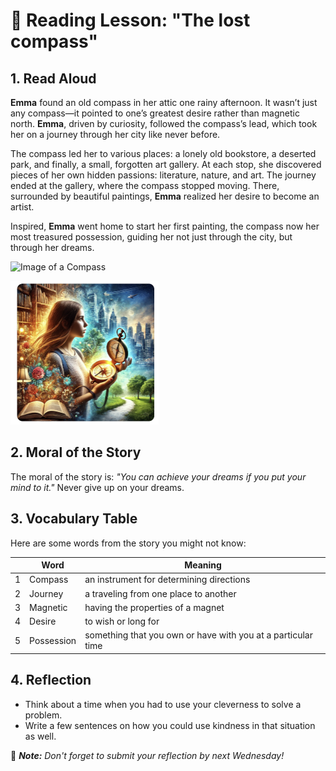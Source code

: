 # 🌺 Reading Lesson: "The lost compass"

## 1. Read Aloud

**Emma** found an old compass in her attic one rainy afternoon. It wasn’t just any compass—it pointed to one’s greatest desire rather than magnetic north. **Emma**, driven by curiosity, followed the compass’s lead, which took her on a journey through her city like never before.

The compass led her to various places: a lonely old bookstore, a deserted park, and finally, a small, forgotten art gallery. At each stop, she discovered pieces of her own hidden passions: literature, nature, and art. The journey ended at the gallery, where the compass stopped moving. There, surrounded by beautiful paintings, **Emma** realized her desire to become an artist.

Inspired, **Emma** went home to start her first painting, the compass now her most treasured possession, guiding her not just through the city, but through her dreams.

![Image of a Compass](<img src="https://raw.githubusercontent.com/MK316/Digital-Literacy-Class/main/materials/story03.png" width="237" height="230">)

<img src="https://raw.githubusercontent.com/MK316/Digital-Literacy-Class/main/materials/story03.png" width="237" height="230">


## 2. Moral of the Story
The moral of the story is: _"You can achieve your dreams if you put your mind to it."_ Never give up on your dreams.

## 3. Vocabulary Table
Here are some words from the story you might not know:

|| Word       | Meaning        |
|---|------------|----------------|
|1| Compass    | an instrument for determining directions |
|2| Journey    | a traveling from one place to another |
|3| Magnetic   |  having the properties of a magnet   |
|4| Desire     | to wish or long for |
|5| Possession | something that you own or have with you at a particular time |

## 4. Reflection
- Think about a time when you had to use your cleverness to solve a problem.
- Write a few sentences on how you could use kindness in that situation as well.

🌿 _**Note:** Don't forget to submit your reflection by next Wednesday!_
